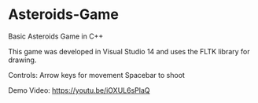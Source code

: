 # Asteroids-Game
Basic Asteroids Game in C++

This game was developed in Visual Studio 14 and uses the FLTK library for drawing.

Controls:
Arrow keys for movement
Spacebar to shoot

Demo Video:
https://youtu.be/iOXUL6sPlaQ
